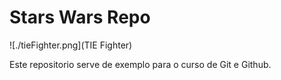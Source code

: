 # Stars Wars Repo

![./tieFighter.png](TIE Fighter)

Este repositorio serve de exemplo para o curso de Git e Github.